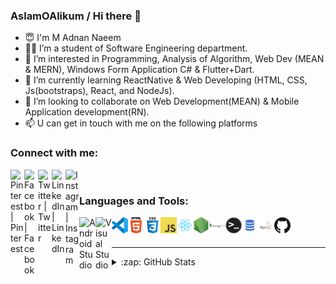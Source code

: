    ### AslamOAlikum / Hi there 🤝
- 😇 I'm M Adnan Naeem
- 🧑‍🎓 I’m a student of Software Engineering department.
- 👀 I’m interested in Programming, Analysis of Algorithm, Web Dev (MEAN & MERN), Windows Form Application C# & Flutter+Dart. 
- 🌱 I’m currently learning ReactNative & Web Developing (HTML, CSS, Js(bootstraps), React, and NodeJs).
- 💞️ I’m looking to collaborate on Web Development(MEAN) & Mobile Application development(RN).
- 📫 U can get in touch with me on the following platforms

### Connect with me:

[<img align="left" alt="Pinterest    | Pinterest" width="22px" src="https://cdn.jsdelivr.net/npm/simple-icons@3.13.0/icons/pinterest.svg" />][pinterest]
[<img align="left" alt="Facebook     | Facebook"  width="22px" src="https://cdn.jsdelivr.net/npm/simple-icons@3.13.0/icons/facebook.svg" />][facebook]
[<img align="left" alt="Twitter      | Twitter"   width="22px" src="https://cdn.jsdelivr.net/npm/simple-icons@v3/icons/twitter.svg" />][twitter]
[<img align="left" alt="LinkedIn     | LinkedIn"  width="22px" src="https://cdn.jsdelivr.net/npm/simple-icons@v3/icons/linkedin.svg" />][linkedin]
[<img align="left" alt="Instagram    | Instagram" width="22px" src="https://cdn.jsdelivr.net/npm/simple-icons@v3/icons/instagram.svg" />][instagram]
<br />

### Languages and Tools:

[<img align="left" alt="Android Studio" width="26px" src="https://cdn.jsdelivr.net/npm/simple-icons@3.13.0/icons/androidstudio.svg" />][android]
[<img align="left" alt="Visual Studio" width="26px" src="https://cdn.jsdelivr.net/npm/simple-icons@3.13.0/icons/visualstudio.svg" />][dotNet]
[<img align="left" alt="Visual Studio Code" width="26px" src="https://raw.githubusercontent.com/github/explore/80688e429a7d4ef2fca1e82350fe8e3517d3494d/topics/visual-studio-code/visual-studio-code.png" />][vscode]
[<img align="left" alt="HTML5" width="26px" src="https://raw.githubusercontent.com/github/explore/80688e429a7d4ef2fca1e82350fe8e3517d3494d/topics/html/html.png" />][html]
[<img align="left" alt="CSS3" width="26px" src="https://raw.githubusercontent.com/github/explore/80688e429a7d4ef2fca1e82350fe8e3517d3494d/topics/css/css.png" />][css]
[<img align="left" alt="JavaScript" width="26px" src="https://raw.githubusercontent.com/github/explore/80688e429a7d4ef2fca1e82350fe8e3517d3494d/topics/javascript/javascript.png" />][js]
[<img align="left" alt="React" width="26px" src="https://raw.githubusercontent.com/github/explore/80688e429a7d4ef2fca1e82350fe8e3517d3494d/topics/react/react.png" />][react]
[<img align="left" alt="Node.js" width="26px" src="https://raw.githubusercontent.com/github/explore/80688e429a7d4ef2fca1e82350fe8e3517d3494d/topics/nodejs/nodejs.png" />][nodejs]
[<img align="left" alt="MongoDB" width="26px" src="https://raw.githubusercontent.com/github/explore/80688e429a7d4ef2fca1e82350fe8e3517d3494d/topics/mongodb/mongodb.png" />][mongodb]
[<img align="left" alt="Terminal" width="26px" src="https://raw.githubusercontent.com/github/explore/80688e429a7d4ef2fca1e82350fe8e3517d3494d/topics/terminal/terminal.png" />][terminal]
[<img align="left" alt="SQL" width="26px" src="https://raw.githubusercontent.com/github/explore/80688e429a7d4ef2fca1e82350fe8e3517d3494d/topics/sql/sql.png" />][sql]
[<img align="left" alt="MySQL" width="26px" src="https://raw.githubusercontent.com/github/explore/80688e429a7d4ef2fca1e82350fe8e3517d3494d/topics/mysql/mysql.png" />][mysql]
[<img align="left" alt="GitHub" width="26px" src="https://raw.githubusercontent.com/github/explore/78df643247d429f6cc873026c0622819ad797942/topics/github/github.png" />][github]
<br />
<br />

---

<details>
  <summary>:zap: GitHub Stats</summary>
<br /> 
   
[![Top Langs](https://github-readme-stats.vercel.app/api/top-langs/?username=MAdnanNaeem&layout=compact)](MAdnanNaeem/.Net-Framework-Projects.git)

<br /> 
<br />
<br /> 
<br />
<br /> 
<br />
<br /> 
<br />
<br /> 

---


  <img align="left" alt="Adnan's GitHub Stats" src="https://github-readme-stats.vercel.app/api?username=MAdnanNaeem&show_icons=true&hide_border=true&theme=dark" />
</details> 

[pinterest]: https://www.pinterest.com/madnan_naeem/
[facebook]: https://web.facebook.com/MAdnanNaeem/
[twitter]: https://twitter.com/madnannaeem
[instagram]: https://www.instagram.com/madnannaeem/
[linkedin]: https://www.linkedin.com/in/madnannaeem/
[android]: https://github.com/MAdnanNaeem/StarTechnical-Android-App
[vscode]: https://github.com/MAdnanNaeem/Solution-of-Web-Development-and-Design-Foundations-with-HTML5-9th-edition-by-TerryAnnFelke-Morris
[dotNet]: https://github.com/MAdnanNaeem/Star-Technical-.Net-Framework  
[html]: https://github.com/MAdnanNaeem/Introduction-to-HTML
[css]: https://github.com/MAdnanNaeem/Introduction-to-CSS
[js]: https://
[react]: https://
[nodejs]: https://
[mongodb]: https://
[terminal]: https://
[sql]: https://
[mysql]: https://
[github]: https://github.com/MAdnanNaeem


<!---
MAdnanNaeem/MAdnanNaeem is a ✨ special ✨ repository because its `README.md` (this file) appears on your GitHub profile.
You can click the Preview link to take a look at your changes.



--->

<!---
MAdnanNaeem/MAdnanNaeem is a ✨ special ✨ repository because its `README.md` (this file) appears on your GitHub profile.
You can click the Preview link to take a look at your changes.
--->
